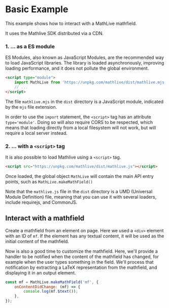 # Basic Example

This example shows how to interact with a MathLive mathfield.

It uses the Mathlive SDK distributed via a CDN.

### 1. ... as a ES module

ES Modules, also known as JavaScript Modules, are the recommended way to load
JavaScript libraries. The library is loaded asynchronously, improving loading
performance, and it does not pollute the global environment.

```html
<script type="module">
    import MathLive from 'https://unpkg.com/mathlive/dist/mathlive.mjs';
    // ...
</script>
```

The file `mathlive.mjs` in the `dist` directory is a JavaScript
module, indicated by the `mjs` file extension.

In order to use the `import` statement, the `<script>` tag has an attribute
`type='module'`. Doing so will also require CORS to be
respected, which means that loading directly from a local filesystem
will not work, but will require a local server instead.

### 2. ... with a `<script>` tag

It is also possible to load Mathlive using a `<script>` tag.

```html
<script src="https://unpkg.com/mathlive/dist/mathlive.js"></script>
```

Once loaded, the global object `MathLive` will contain the main API entry points,
such as `MathLive.makeMathField()`

Note that the `mathlive.js` file in the `dist` directory is a UMD
(Universal Module Definition) file, meaning that you can use it with
several loaders, include requirejs, and CommonJS.

## Interact with a mathfield

Create a mathfield from an element on page. Here we used a `<div>` element
with an ID of `mf`. If the element has any textual content, it will be used
as the initial content of the mathfield.

Now is also a good time to customize the mathfield. Here, we'll provide a
handler to be notified when the content of the mathfield has changed, for
example when the user types something in the field. We'll process that
notification by extracting a LaTeX representation from the
mathfield, and displaying it in an output element.

```javascript
const mf = MathLive.makeMathField('mf', {
    onContentDidChange: (mf) => {
        console.log(mf.$text());
    },
});
```

